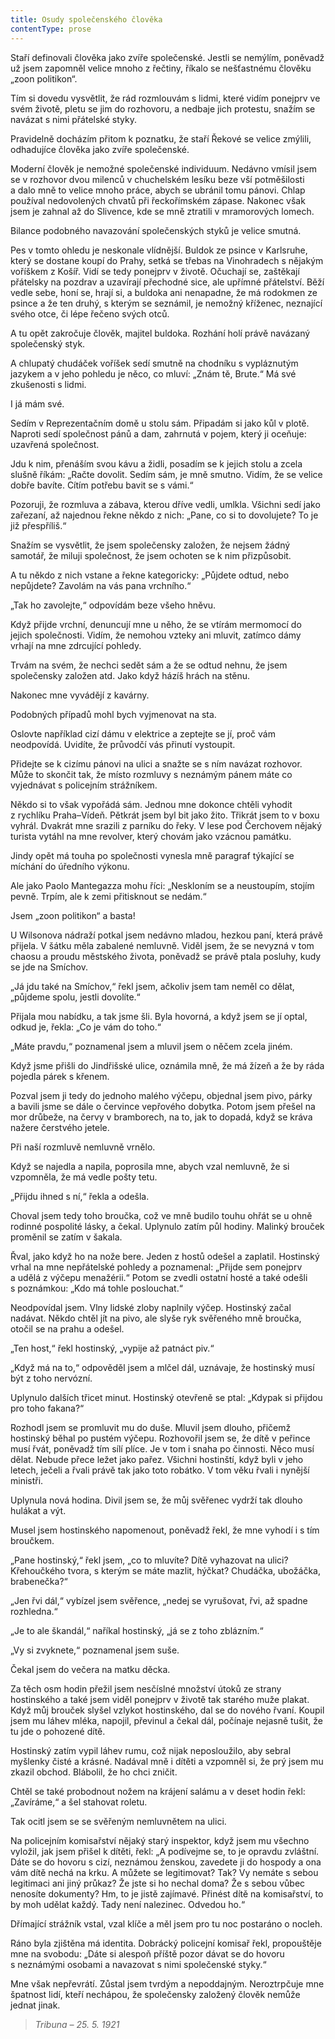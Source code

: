 ```yaml
---
title: Osudy společenského člověka
contentType: prose
---
```


<section>

Staří definovali člověka jako zvíře společenské. Jestli se nemýlím, poněvadž už jsem zapomněl velice mnoho z řečtiny, říkalo se nešťastnému člověku „zoon politikon“.

Tím si dovedu vysvětlit, že rád rozmlouvám s lidmi, které vidím ponejprv ve svém životě, pletu se jim do rozhovoru, a nedbaje jich protestu, snažím se navázat s nimi přátelské styky.

Pravidelně docházím přitom k poznatku, že staří Řekové se velice zmýlili, odhadujíce člověka jako zvíře společenské.

Moderní člověk je nemožné společenské individuum. Nedávno vmísil jsem se v rozhovor dvou milenců v chuchelském lesíku beze vší potměšilosti a dalo mně to velice mnoho práce, abych se ubránil tomu pánovi. Chlap používal nedovolených chvatů při řeckořímském zápase. Nakonec však jsem je zahnal až do Slivence, kde se mně ztratili v mramorových lomech.

Bilance podobného navazování společenských styků je velice smutná.

Pes v tomto ohledu je neskonale vlídnější. Buldok ze psince v Karlsruhe, který se dostane koupí do Prahy, setká se třebas na Vinohradech s nějakým voříškem z Košíř. Vidí se tedy ponejprv v životě. Očuchají se, zaštěkají přátelsky na pozdrav a uzavírají přechodné sice, ale upřímné přátelství. Běží vedle sebe, honí se, hrají si, a buldoka ani nenapadne, že má rodokmen ze psince a že ten druhý, s kterým se seznámil, je nemožný kříženec, neznající svého otce, či lépe řečeno svých otců.

A tu opět zakročuje člověk, majitel buldoka. Rozhání holí právě navázaný společenský styk.

A chlupatý chudáček voříšek sedí smutně na chodníku s vypláznutým jazykem a v jeho pohledu je něco, co mluví: „Znám tě, Brute.“ Má své zkušenosti s lidmi.

I já mám své.

Sedím v Reprezentačním domě u stolu sám. Připadám si jako kůl v plotě. Naproti sedí společnost pánů a dam, zahrnutá v pojem, který ji oceňuje: uzavřená společnost.

Jdu k nim, přenáším svou kávu a židli, posadím se k jejich stolu a zcela slušně říkám: „Račte dovolit. Sedím sám, je mně smutno. Vidím, že se velice dobře bavíte. Cítím potřebu bavit se s vámi.“

Pozoruji, že rozmluva a zábava, kterou dříve vedli, umlkla. Všichni sedí jako zařezaní, až najednou řekne někdo z nich: „Pane, co si to dovolujete? To je již přespříliš.“

Snažím se vysvětlit, že jsem společensky založen, že nejsem žádný samotář, že miluji společnost, že jsem ochoten se k nim přizpůsobit.

A tu někdo z nich vstane a řekne kategoricky: „Půjdete odtud, nebo nepůjdete? Zavolám na vás pana vrchního.“

„Tak ho zavolejte,“ odpovídám beze všeho hněvu.

Když přijde vrchní, denuncují mne u něho, že se vtírám mermomocí do jejich společnosti. Vidím, že nemohou vzteky ani mluvit, zatímco dámy vrhají na mne zdrcující pohledy.

Trvám na svém, že nechci sedět sám a že se odtud nehnu, že jsem společensky založen atd. Jako když házíš hrách na stěnu.

Nakonec mne vyvádějí z kavárny.

Podobných případů mohl bych vyjmenovat na sta.

Oslovte například cizí dámu v elektrice a zeptejte se jí, proč vám neodpovídá. Uvidíte, že průvodčí vás přinutí vystoupit.

Přidejte se k cizímu pánovi na ulici a snažte se s ním navázat rozhovor. Může to skončit tak, že místo rozmluvy s neznámým pánem máte co vyjednávat s policejním strážníkem.

Někdo si to však vypořádá sám. Jednou mne dokonce chtěli vyhodit z rychlíku Praha–Vídeň. Pětkrát jsem byl bit jako žito. Třikrát jsem to v boxu vyhrál. Dvakrát mne srazili z parníku do řeky. V lese pod Čerchovem nějaký turista vytáhl na mne revolver, který chovám jako vzácnou památku.

Jindy opět má touha po společnosti vynesla mně paragraf týkající se míchání do úředního výkonu.

Ale jako Paolo Mantegazza mohu říci: „Neskloním se a neustoupím, stojím pevně. Trpím, ale k zemi přitisknout se nedám.“

Jsem „zoon politikon“ a basta!

U Wilsonova nádraží potkal jsem nedávno mladou, hezkou paní, která právě přijela. V šátku měla zabalené nemluvně. Viděl jsem, že se nevyzná v tom chaosu a proudu městského života, poněvadž se právě ptala posluhy, kudy se jde na Smíchov.

„Já jdu také na Smíchov,“ řekl jsem, ačkoliv jsem tam neměl co dělat, „půjdeme spolu, jestli dovolíte.“

Přijala mou nabídku, a tak jsme šli. Byla hovorná, a když jsem se jí optal, odkud je, řekla: „Co je vám do toho.“

„Máte pravdu,“ poznamenal jsem a mluvil jsem o něčem zcela jiném.

Když jsme přišli do Jindřišské ulice, oznámila mně, že má žízeň a že by ráda pojedla párek s křenem.

Pozval jsem ji tedy do jednoho malého výčepu, objednal jsem pivo, párky a bavili jsme se dále o červince vepřového dobytka. Potom jsem přešel na mor drůbeže, na červy v bramborech, na to, jak to dopadá, když se kráva nažere čerstvého jetele.

Při naší rozmluvě nemluvně vrnělo.

Když se najedla a napila, poprosila mne, abych vzal nemluvně, že si vzpomněla, že má vedle pošty tetu.

„Přijdu ihned s ní,“ řekla a odešla.

Choval jsem tedy toho broučka, což ve mně budilo touhu ohřát se u ohně rodinné pospolité lásky, a čekal. Uplynulo zatím půl hodiny. Malinký brouček proměnil se zatím v šakala.

Řval, jako když ho na nože bere. Jeden z hostů odešel a zaplatil. Hostinský vrhal na mne nepřátelské pohledy a poznamenal: „Přijde sem ponejprv a udělá z výčepu menažérii.“ Potom se zvedli ostatní hosté a také odešli s poznámkou: „Kdo má tohle poslouchat.“

Neodpovídal jsem. Vlny lidské zloby naplnily výčep. Hostinský začal nadávat. Někdo chtěl jít na pivo, ale slyše ryk svěřeného mně broučka, otočil se na prahu a odešel.

„Ten host,“ řekl hostinský, „vypije až patnáct piv.“

„Když má na to,“ odpověděl jsem a mlčel dál, uznávaje, že hostinský musí být z toho nervózní.

Uplynulo dalších třicet minut. Hostinský otevřeně se ptal: „Kdy­pak si přijdou pro toho fakana?“

Rozhodl jsem se promluvit mu do duše. Mluvil jsem dlouho, přičemž hostinský běhal po pustém výčepu. Rozhovořil jsem se, že dítě v peřince musí řvát, poněvadž tím sílí plíce. Je v tom i snaha po činnosti. Něco musí dělat. Nebude přece ležet jako pařez. Všichni hostinští, když byli v jeho letech, ječeli a řvali právě tak jako toto robátko. V tom věku řvali i nynější ministři.

Uplynula nová hodina. Divil jsem se, že můj svěřenec vydrží tak dlouho hulákat a výt.

Musel jsem hostinského napomenout, poněvadž řekl, že mne vyhodí i s tím broučkem.

„Pane hostinský,“ řekl jsem, „co to mluvíte? Dítě vyhazovat na ulici? Křehoučkého tvora, s kterým se máte mazlit, hýčkat? Chudáčka, ubožáčka, brabenečka?“

„Jen řvi dál,“ vybízel jsem svěřence, „nedej se vyrušovat, řvi, až spadne rozhledna.“

„Je to ale škandál,“ naříkal hostinský, „já se z toho zblázním.“

„Vy si zvyknete,“ poznamenal jsem suše.

Čekal jsem do večera na matku děcka.

Za těch osm hodin přežil jsem nesčíslné množství útoků ze strany hostinského a také jsem viděl ponejprv v životě tak starého muže plakat. Když můj brouček slyšel vzlykot hostinského, dal se do nového řvaní. Koupil jsem mu láhev mléka, napojil, převinul a čekal dál, počínaje nejasně tušit, že tu jde o pohozené dítě.

Hostinský zatím vypil láhev rumu, což nijak neposloužilo, aby sebral myšlenky čisté a krásné. Nadával mně i dítěti a vzpomněl si, že prý jsem mu zkazil obchod. Blábolil, že ho chci zničit.

Chtěl se také probodnout nožem na krájení salámu a v deset hodin řekl: „Zavíráme,“ a šel stahovat roletu.

Tak ocitl jsem se se svěřeným nemluvnětem na ulici.

Na policejním komisařství nějaký starý inspektor, když jsem mu všechno vyložil, jak jsem přišel k dítěti, řekl: „A podívejme se, to je opravdu zvláštní. Dáte se do hovoru s cizí, neznámou ženskou, zavedete ji do hospody a ona vám dítě nechá na krku. A můžete se legitimovat? Tak? Vy nemáte s sebou legitimaci ani jiný průkaz? Že jste si ho nechal doma? Že s sebou vůbec nenosíte dokumenty? Hm, to je jistě zajímavé. Přinést dítě na komisařství, to by moh udělat každý. Tady není nalezinec. Odvedou ho.“

Dřímající strážník vstal, vzal klíče a měl jsem pro tu noc postaráno o nocleh.

Ráno byla zjištěna má identita. Dobrácký policejní komisař řekl, propouštěje mne na svobodu: „Dáte si alespoň příště pozor dávat se do hovoru s neznámými osobami a navazovat s nimi společenské styky.“

Mne však nepřevrátí. Zůstal jsem tvrdým a nepoddajným. Ne­roztrpčuje mne špatnost lidí, kteří nechápou, že společensky založený člověk nemůže jednat jinak.

> _Tribuna – 25. 5. 1921_

</section>

